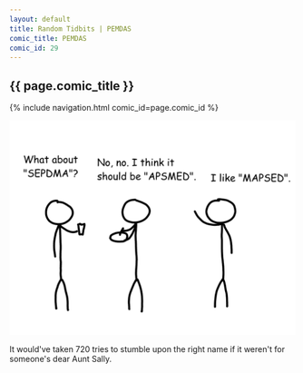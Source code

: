 ```yaml
---
layout: default
title: Random Tidbits | PEMDAS
comic_title: PEMDAS
comic_id: 29
---
```


## {{ page.comic_title }}

{% include navigation.html comic_id=page.comic_id %}

![](/assets/images/29.png)

It would've taken 720 tries to stumble upon the right name if it weren't for someone's dear Aunt Sally.
